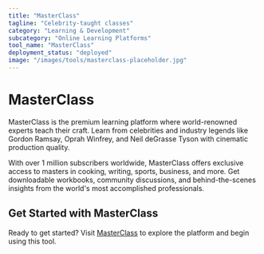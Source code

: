 ```yaml
---
title: "MasterClass"
tagline: "Celebrity-taught classes"
category: "Learning & Development"
subcategory: "Online Learning Platforms"
tool_name: "MasterClass"
deployment_status: "deployed"
image: "/images/tools/masterclass-placeholder.jpg"
---
```


# MasterClass

MasterClass is the premium learning platform where world-renowned experts teach their craft. Learn from celebrities and industry legends like Gordon Ramsay, Oprah Winfrey, and Neil deGrasse Tyson with cinematic production quality.

With over 1 million subscribers worldwide, MasterClass offers exclusive access to masters in cooking, writing, sports, business, and more. Get downloadable workbooks, community discussions, and behind-the-scenes insights from the world's most accomplished professionals.
## Get Started with MasterClass

Ready to get started? Visit [MasterClass](https://masterclass.com) to explore the platform and begin using this tool.
